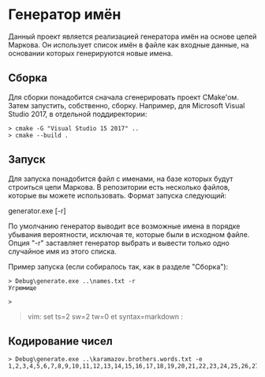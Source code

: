 # Генератор имён

Данный проект является реализацией генератора имён на основе цепей Маркова. Он использует список имён в файле как входные данные, на основании которых генерируются новые имена.

## Сборка

Для сборки понадобится сначала сгенерировать проект CMake'ом. Затем запустить, собственно, сборку. Например, для Microsoft Visual Studio 2017, в отдельной поддиректории:

    > cmake -G "Visual Studio 15 2017" ..
    > cmake --build .
    
## Запуск

Для запуска понадобится файл с именами, на базе которых будут строиться цепи Маркова. В репозитории есть несколько файлов, которые вы можете использовать. Формат запуска следующий:

   generator.exe <file with sample names> [-r]
   
По умолчанию генератор выводит все возможные имена в порядке убывания вероятности, исключая те, которые были в исходном файле. Опция "-r" заставляет генератор выбрать и вывести только одно случайное имя из этого списка.

Пример запуска (если собиралось так, как в разделе "Сборка"):

    > Debug\generate.exe ..\names.txt -r
    Угрюмище
    
    >
    
> vim: set ts=2 sw=2 tw=0 et syntax=markdown :

## Кодирование чисел

    > Debug\generate.exe ..\karamazov.brothers.words.txt -e 1,2,3,4,5,6,7,8,9,10,11,12,13,14,15,16,17,18,19,20,21,22,23,24,25,26,27,28,29,30,31,32,33,34,35,36,37,38,39,40,41,42,43,44,45,46,47,48,49,50,51,52,53,54,55,56,57,58,59,60,61,62,63,64,65,66,67,68,69,70,71,72,73,74,75,76,77,78,79,80,81,82,83,84,85,86,87,88,89,90,91,92,93,94,95,96,97,98,99,100,200,300,40000,100500